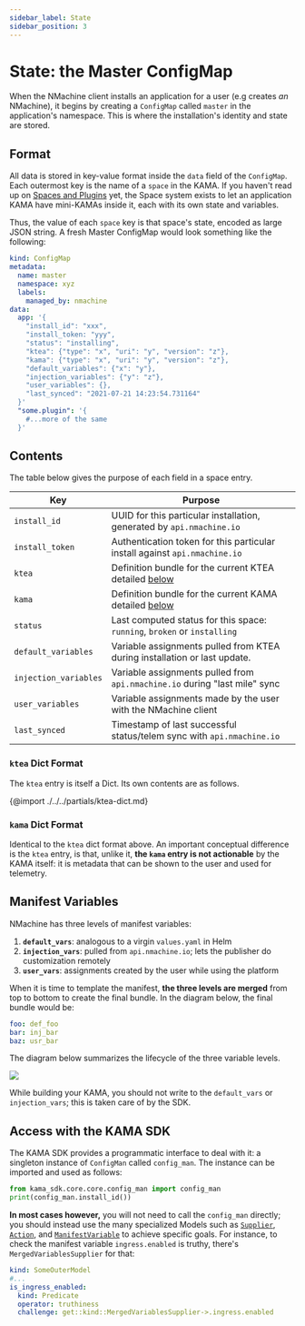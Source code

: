 ```yaml
---
sidebar_label: State
sidebar_position: 3
---
```


# State: the Master ConfigMap

When the NMachine client installs an application for a user (e.g creates _an_ NMachine), 
it begins by creating a `ConfigMap` called `master` in the application's
namespace. This is where the installation's identity and state are stored.  

## Format

All data is stored in key-value format inside the `data` field of the 
`ConfigMap`. 
Each outermost key is the name of a `space` in the KAMA. If you haven't read up on
[Spaces and Plugins](/concepts/spaces-concept.md) yet, the Space system 
exists to let an application KAMA have mini-KAMAs inside it, each with its
own state and variables. 

Thus, the value of each `space` key is that space's state, encoded as large JSON string.
A fresh Master ConfigMap would look something like the following:

```yaml title="<install namespace>/<configmaps>/master"
kind: ConfigMap
metadata:
  name: master
  namespace: xyz
  labels:
    managed_by: nmachine  
data:
  app: '{
    "install_id": "xxx",
    "install_token: "yyy",
    "status": "installing",
    "ktea": {"type": "x", "uri": "y", "version": "z"},
    "kama": {"type": "x", "uri": "y", "version": "z"},
    "default_variables": {"x": "y"},
    "injection_variables": {"y": "z"},	
    "user_variables": {},
    "last_synced": "2021-07-21 14:23:54.731164"
  }'
  "some.plugin": '{
    #...more of the same
  }'
```

## Contents

The table below gives the purpose of each field in a space entry.

| Key                   | Purpose                                                                                             |
|-----------------------|-----------------------------------------------------------------------------------------------------|
| `install_id`          | UUID for this particular installation, generated by `api.nmachine.io`                               |
| `install_token`       | Authentication token for this particular install against `api.nmachine.io`                          |
| `ktea`                | Definition bundle for the current KTEA detailed [below](#ktea-dict-format) |
| `kama`                | Definition bundle for the current KAMA detailed [below](#kama-dict-format) |
| `status`              | Last computed status for this space: `running`, `broken` or `installing`                            |
| `default_variables`   | Variable assignments pulled from KTEA during installation or last update.                           |
| `injection_variables` | Variable assignments pulled from `api.nmachine.io` during "last mile" sync                          |
| `user_variables`      | Variable assignments made by the user with the NMachine client                                      |
| `last_synced`         | Timestamp of last successful status/telem sync with `api.nmachine.io`                               |

### `ktea` Dict Format

The `ktea` entry is itself a Dict. Its own contents are as follows. 

{@import ./../../partials/ktea-dict.md}

### `kama` Dict Format

Identical to the `ktea` dict format above. An important conceptual difference
is the `ktea` entry, is that, unlike it, **the `kama` entry is not actionable**
by the KAMA itself:
it is metadata that can be shown to the user and used for telemetry.

## Manifest Variables

NMachine has three levels of manifest variables:

1. **`default_vars`**: analogous to a virgin `values.yaml` in Helm 
1. **`injection_vars`**: pulled from `api.nmachine.io`; lets the publisher do customization remotely
1. **`user_vars`**: assignments created by the user while using the platform  

When it is time to template the manifest, **the three levels are merged** 
from top to bottom to create the final bundle. In the diagram below,
the final bundle would be:
```yaml
foo: def_foo
bar: inj_bar
baz: usr_bar
```  

The diagram below summarizes the lifecycle of the three variable levels.

![](/img/concepts/variables-lifecycle.png)


While building your KAMA, you should not write to the `default_vars` or
`injection_vars`; this is taken care of by the SDK.  


## Access with the KAMA SDK

The KAMA SDK
provides a programmatic interface to deal with it: a singleton instance of 
`ConfigMan` called `config_man`. The instance can be imported and used as follows:

```python
from kama_sdk.core.core.config_man import config_man
print(config_man.install_id())
```

**In most cases however,** you will not need to call the `config_man`
directly; you should instead use the many specialized Models such as 
[`Supplier`](/models/supplier/supplier-base), 
[`Action`](/models/actions/action-base), and 
[`ManifestVariable`](/models/actions/action-base)
to achieve specific goals. For instance, to check the 
manifest variable `ingress.enabled`
 is truthy, there's `MergedVariablesSupplier` for that: 
```yaml title="my-models.yaml"
kind: SomeOuterModel
#...
is_ingress_enabled: 
  kind: Predicate
  operator: truthiness
  challenge: get::kind::MergedVariablesSupplier->.ingress.enabled
```





